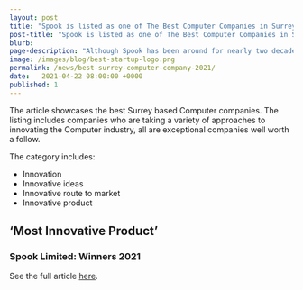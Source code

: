 ```yaml
---
layout: post
title: "Spook is listed as one of The Best Computer Companies in Surrey (2021)" 
post-title: "Spook is listed as one of The Best Computer Companies in Surrey (2021)" 
blurb: 
page-description: "Although Spook has been around for nearly two decades and is obviously not a start-up, we won the 'The most innovative product' award for 2021." 
image: /images/blog/best-startup-logo.png 
permalink: /news/best-surrey-computer-company-2021/
date:   2021-04-22 08:00:00 +0000
published: 1
---
```


The article showcases the best Surrey based Computer companies. The listing includes companies who are taking a variety of approaches to innovating the Computer industry, all are exceptional companies well worth a follow.

The category includes:

* Innovation
* Innovative ideas
* Innovative route to market
* Innovative product

## ‘Most Innovative Product’
### Spook Limited: Winners 2021

See the full article [here](https://beststartup.co.uk/these-are-the-best-computer-companies-in-surrey-2021/).
